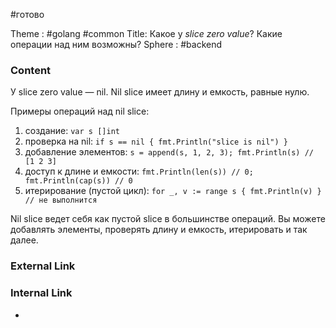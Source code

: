 #готово 

Theme : #golang #common 
Title: Какое у _slice zero value_? Какие операции над ним возможны?
Sphere : #backend

### Content

У slice zero value — nil. Nil slice имеет длину и емкость, равные нулю.

Примеры операций над nil slice:

1. создание: `var s []int`
2. проверка на nil: `if s == nil { fmt.Println("slice is nil") }`
3. добавление элементов: `s = append(s, 1, 2, 3); fmt.Println(s) // [1 2 3]`
4. доступ к длине и емкости: `fmt.Println(len(s)) // 0; fmt.Println(cap(s)) // 0`
5. итерирование (пустой цикл): `for _, v := range s { fmt.Println(v) } // не выполнится`

Nil slice ведет себя как пустой slice в большинстве операций. Вы можете добавлять элементы, проверять длину и емкость, итерировать и так далее.

### External Link



### Internal Link

- 
